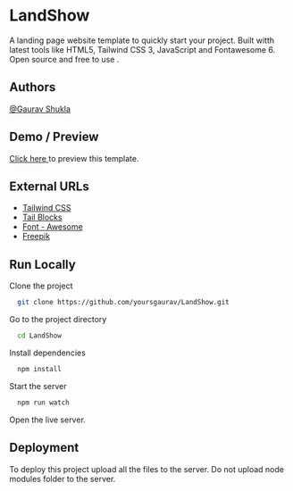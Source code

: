 
# LandShow

A landing page website template to quickly start your project.
Built witth latest tools like HTML5, Tailwind CSS 3, JavaScript and Fontawesome 6. Open source and free to use .


## Authors

[@Gaurav Shukla](https://instagram.com/m_gauravshukla)


## Demo / Preview

[Click here ](https://yoursgaurav.github.io/LandShow)to preview this template.



## External URLs

 - [Tailwind CSS](https://tailwindcss.com)
 - [Tail Blocks](https://tailblocks.cc)
 - [Font - Awesome](https://fontawesome.com)
 - [Freepik](https://www.freepik.com)


## Run Locally

Clone the project

```bash
  git clone https://github.com/yoursgaurav/LandShow.git
```

Go to the project directory

```bash
  cd LandShow
```

Install dependencies

```bash
  npm install
```

Start the server

```bash
  npm run watch
```

Open the live server.
## Deployment

To deploy this project upload all the files to the server. Do not upload node modules folder to the server.
